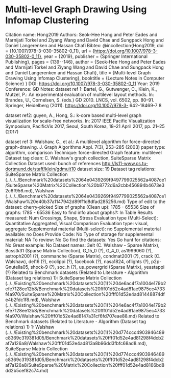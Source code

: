 # Multi-level Graph Drawing Using Infomap Clustering

Citation name: Hong2019
Authors: Seok-Hee Hong and Peter Eades and Marnijati Torkel and Ziyang Wang and David Chae and Sungpack Hong and Daniel Langerenken and Hassan Chafi
Bibtex: @incollection{Hong2019,
doi = {10.1007/978-3-030-35802-0_11},
url = {https://doi.org/10.1007/978-3-030-35802-0_11},
year = {2019},
publisher = {Springer International Publishing},
pages = {139--146},
author = {Seok-Hee Hong and Peter Eades and Marnijati Torkel and Ziyang Wang and David Chae and Sungpack Hong and Daniel Langerenken and Hassan Chafi},
title = {Multi-level Graph Drawing Using Infomap Clustering},
booktitle = {Lecture Notes in Computer Science}
}
DOI: https://doi.org/10.1007/978-3-030-35802-0_11
Year: 2019
Conference: GD
Notes: dataset ref 1: Bartel, G., Gutwenger, C., Klein, K., Mutzel, P.: An experimental evaluation of
multilevel layout methods. In: Brandes, U., Cornelsen, S. (eds.) GD 2010. LNCS,
vol. 6502, pp. 80–91. Springer, Heidelberg (2011). https://doi.org/10.1007/978-3-
642-18469-7 8

dataset ref2: guyen, A., Hong, S.: k-core based multi-level graph visualization for scale-free
networks. In: 2017 IEEE Pacific Visualization Symposium, PacificVis 2017, Seoul,
South Korea, 18–21 April 2017, pp. 21–25 (2017)

dataset ref 3: Walshaw, C., et al.: A multilevel algorithm for force-directed graph-drawing. J.
Graph Algorithms Appl. 7(3), 253–285 (2003)
paper type: algorithm, comparison
Technique: force-directed
Graph feature: multilevel
Dataset tag clean: C. Walshaw's graph collection, SuiteSparse Matrix Collection
Dataset used: bunch of references
http://ls11-www.cs.tu-dortmund.de/staff/klein/gdmult10
dataset size: 19
Dataset tag relations: SuiteSparse Matrix Collection (../../../Benchmark%20datasets%2064e0439269f9497799025562a4087ce1/SuiteSparse%20Matrix%20Collection%20b8772d6a2cbb456894b4673e32c6f956.md), Walshaw (../../../Benchmark%20datasets%2064e0439269f9497799025562a4087ce1/Walshaw%20e40b37a1147942d89ff1d8dfad285256.md)
Type of edit to the dataset: cherry-picked
Size of graphs (Clean up): 1785 - 65536
Size of graphs: 1785 - 65536
Easy to find info about graphs?: In Table
Results measured: Num Crossings, Shape, Stress
Evaluation type (Multi-Select): Quantitative Aggregated, Visual Comparison
Evaluation type: visual, aggregate
Supplemental material (Multi-select): no
Supplemental material available: no
Does Provide Code: No
Type of storage for supplemental material: NA
To review: No
Go find the datasets: Yes
Go hunt for citations: No
Great example: No
Dataset names: 3elt (C. Walshaw - Sparse Matrix), Bcsstk31 (Sparse Matrix Collection), G_15_0 (?), G_4_0, as1999060 (?), astroph2001 (?), commanche (Sparse Matrix), condmat2001 (?), crack (C. Walshaw), del16 (?), ecolippi (?), facebook (?), nasa1824, oflights (?), p2p-Gnutella05, shock-9 (?), soc_h (?), us_powergrid (Sparse Matrix), yeastappi (?)
Related to Benchmark datasets (Related to Literature - Algorithm (Dataset tag relations) 1): SuiteSparse Matrix Collection (../../Existing%20benchmark%20datasets%20(1)%204e6ac4f7a1004e179b2efe7128ee12b8/Benchmark%20datasets%20fff01d52e4ad81ae9875ec4733f4a970/SuiteSparse%20Matrix%20Collection%20fff01d52e4ad81448874dfe4b2fdc1f8.md), Walshaw (../../Existing%20benchmark%20datasets%20(1)%204e6ac4f7a1004e179b2efe7128ee12b8/Benchmark%20datasets%20fff01d52e4ad81ae9875ec4733f4a970/Walshaw%20fff01d52e4ad8147a31cf6fd707eae88.md)
Related to Benchmark datasets (Related to Literature - Algorithm (Dataset tag relations) 1) 1: Walshaw (../../Existing%20benchmark%20datasets%20(1)%20d774ccc4903946489c8369c319381d05/Benchmark%20datasets%20fff01d52e4ad81298f4dcb2af7a126a8/Walshaw%20fff01d52e4ad813a8b96dd3fbfc68ad8.md), SuiteSparse Matrix Collection (../../Existing%20benchmark%20datasets%20(1)%20d774ccc4903946489c8369c319381d05/Benchmark%20datasets%20fff01d52e4ad81298f4dcb2af7a126a8/SuiteSparse%20Matrix%20Collection%20fff01d52e4ad8166bd8dd2b5cef82c74.md)